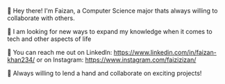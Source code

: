 👋 Hey there! I'm Faizan, a Computer Science major thats always willing to collaborate with others.

🚀 I am looking for new ways to expand my knowledge when it comes to tech and other aspects of life

🤝 You can reach me out on Linkedln: https://www.linkedin.com/in/faizan-khan234/ or on Instagram: https://www.instagram.com/faizizizan/

💪 Always willing to lend a hand and collaborate on exciting projects! 
